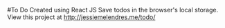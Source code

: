 #To Do
Created using React JS
Save todos in the browser's local storage.
View this project at http://jessiemelendres.me/todo/
